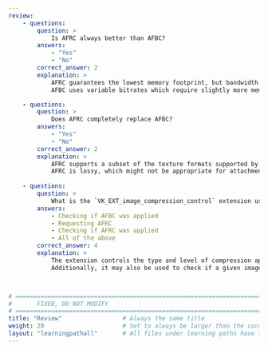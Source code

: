 ```yaml
---
review:
    - questions:
        question: >
            Is AFRC always better than AFBC?
        answers:
            - "Yes"
            - "No"
        correct_answer: 2
        explanation: >
            AFRC guarantees the lowest memory footprint, but bandwidth reduction depends on the image being compressed.
            AFBC uses variable bitrates which require slightly more memory than uncompressed images, but can compress some blocks (e.g. solid color) better than AFRC.

    - questions:
        question: >
            Does AFRC completely replace AFBC?
        answers:
            - "Yes"
            - "No"
        correct_answer: 2
        explanation: >
            AFRC supports a subset of the texture formats supported by AFBC.
            AFRC is lossy, which might not be appropriate for attachments where uncompressed values are needed.
               
    - questions:
        question: >
            What is the `VK_EXT_image_compression_control` extension used for?
        answers:
            - Checking if AFBC was applied
            - Requesting AFRC
            - Checking if AFRC was applied
            - All of the above
        correct_answer: 4
        explanation: >
            The extension controls the type and level of compression applied to images.
            Additionally, it may also be used to check if a given image (e.g. the swapchain) is being automatically compressed with AFBC.



# ================================================================================
#       FIXED, DO NOT MODIFY
# ================================================================================
title: "Review"                 # Always the same title
weight: 20                      # Set to always be larger than the content in this path
layout: "learningpathall"       # All files under learning paths have this same wrapper
---
```

